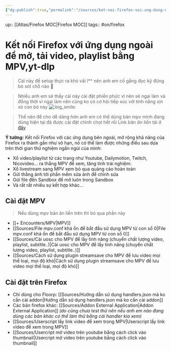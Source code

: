 ```yaml
---
{"dg-publish":true,"permalink":"/sources/ket-noi-firefox-voi-ung-dung-ngoai-de-mo-tai-video-playlist-bang-mpv-yt-dlp/"}
---
```


up:: [[Atlas/Firefox MOC\|Firefox MOC]] 
tags:: #on/firefox 

# Kết nối Firefox với ứng dụng ngoài để mở, tải video, playlist bằng MPV,yt-dlp
> Cái này để setup thực ra khó vãi l** nên anh em cố gắng đọc kỹ đừng bỏ sót chỗ nào 🙂

> Nhiều anh em sẽ thấy cái này cài đặt phiền phức vl nên sẽ ngại làm và đồng thời vì ngại làm nên cũng ko có cơ hội tiếp xúc với tính năng xịn xò con bò này ![:big_smile:](https://statics.voz.tech/styles/next/xenforo/smilies/popopo/big_smile.png?v=01 "big_smile    :big_smile:")

> Thế nên để cho dễ dàng hơn anh em có thể dùng bản mpv mình đang dùng hiện tại đã được cài đặt chỉnh chọt hết rồi
> Link bản *ăn liền* tải ở [đây](https://drive.google.com/file/d/1f-mihrcHTZGrnDoNmMXFulrqHV7HWoPl/view?usp=sharing)

**Ý tưởng:** Kết nối Firefox với các ứng dụng bên ngoài, mở rộng khả năng của Firefox ra thành gần như vô hạn, nó có thể làm được những điều sau dựa trên thời gian thử nghiệm ngắn ngủi của mình:  

- Xổ video/playlist từ các trang như Youtube, Dailymotion, Twitch, Nicovideo... ra thẳng MPV để xem, tăng tính trải nghiệm: 
- Xổ livestream sang MPV xem bỏ qua quảng cáo hoàn toàn
- Gửi thẳng ảnh tới phần mềm sửa ảnh để chỉnh sửa
- Gửi file đến Sandbox để mở luôn trong Sandbox
- Và rất rất nhiều sự kết hợp khác...

## Cài đặt MPV

> Nếu dùng mpv bản ăn liền trên thì bỏ qua phần này
- [[+ Encounters/MPV\|MPV]]  
- [[Sources/File mpv.conf khá ổn để bắt đầu sử dụng MPV từ con số 0\|File mpv.conf khá ổn để bắt đầu sử dụng MPV từ con số 0]]
- [[Sources/Cài uosc cho MPV để lấy tính năng (chuyển chất lượng video, playlist, subtitle..)\|Cài uosc cho MPV để lấy tính năng (chuyển chất lượng video, playlist, subtitle..)]]
- [[Sources/Cách sử dụng plugin streamsave cho MPV để lưu video mọi thể loại, mọi độ khó\|Cách sử dụng plugin streamsave cho MPV để lưu video mọi thể loại, mọi độ khó]]

## Cài đặt trên Firefox
- Chỉ dùng cho Floorp: [[Sources/Hướng dẫn sử dụng handlers.json mà ko cần cài addon\|Hướng dẫn sử dụng handlers.json mà ko cần cài addon]]
- Các bản firefox khác: [[Sources/Addon External Application\|Addon External Application]] *(do cũng chưa test thử nên nếu anh em nào đang dùng các bản khác có thể làm thử bằng cái handler kia xem)*
- [[Sources/Userscript lấy link video để xem trong MPV\|Userscript lấy link video để xem trong MPV]]
- [[Sources/Usercript mở video trên youtube bằng cách click vào thumbnail\|Usercript mở video trên youtube bằng cách click vào thumbnail]]





